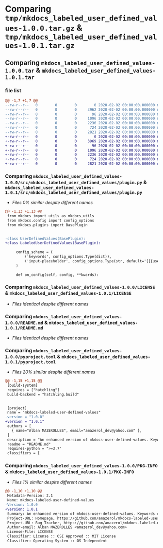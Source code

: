 # Comparing `tmp/mkdocs_labeled_user_defined_values-1.0.0.tar.gz` & `tmp/mkdocs_labeled_user_defined_values-1.0.1.tar.gz`

## Comparing `mkdocs_labeled_user_defined_values-1.0.0.tar` & `mkdocs_labeled_user_defined_values-1.0.1.tar`

### file list

```diff
@@ -1,7 +1,7 @@
--rw-r--r--   0        0        0        0 2020-02-02 00:00:00.000000 mkdocs_labeled_user_defined_values-1.0.0/src/mkdocs_labeled_user_defined_values/__init__.py
--rw-r--r--   0        0        0     3962 2020-02-02 00:00:00.000000 mkdocs_labeled_user_defined_values-1.0.0/src/mkdocs_labeled_user_defined_values/plugin.py
--rw-r--r--   0        0        0       96 2020-02-02 00:00:00.000000 mkdocs_labeled_user_defined_values-1.0.0/.gitignore
--rw-r--r--   0        0        0     1096 2020-02-02 00:00:00.000000 mkdocs_labeled_user_defined_values-1.0.0/LICENSE
--rw-r--r--   0        0        0     2236 2020-02-02 00:00:00.000000 mkdocs_labeled_user_defined_values-1.0.0/README.md
--rw-r--r--   0        0        0      724 2020-02-02 00:00:00.000000 mkdocs_labeled_user_defined_values-1.0.0/pyproject.toml
--rw-r--r--   0        0        0     2821 2020-02-02 00:00:00.000000 mkdocs_labeled_user_defined_values-1.0.0/PKG-INFO
+-rw-r--r--   0        0        0        0 2020-02-02 00:00:00.000000 mkdocs_labeled_user_defined_values-1.0.1/src/mkdocs_labeled_user_defined_values/__init__.py
+-rw-r--r--   0        0        0     3969 2020-02-02 00:00:00.000000 mkdocs_labeled_user_defined_values-1.0.1/src/mkdocs_labeled_user_defined_values/plugin.py
+-rw-r--r--   0        0        0       96 2020-02-02 00:00:00.000000 mkdocs_labeled_user_defined_values-1.0.1/.gitignore
+-rw-r--r--   0        0        0     1096 2020-02-02 00:00:00.000000 mkdocs_labeled_user_defined_values-1.0.1/LICENSE
+-rw-r--r--   0        0        0     2236 2020-02-02 00:00:00.000000 mkdocs_labeled_user_defined_values-1.0.1/README.md
+-rw-r--r--   0        0        0      724 2020-02-02 00:00:00.000000 mkdocs_labeled_user_defined_values-1.0.1/pyproject.toml
+-rw-r--r--   0        0        0     2821 2020-02-02 00:00:00.000000 mkdocs_labeled_user_defined_values-1.0.1/PKG-INFO
```

### Comparing `mkdocs_labeled_user_defined_values-1.0.0/src/mkdocs_labeled_user_defined_values/plugin.py` & `mkdocs_labeled_user_defined_values-1.0.1/src/mkdocs_labeled_user_defined_values/plugin.py`

 * *Files 0% similar despite different names*

```diff
@@ -1,13 +1,13 @@
 from mkdocs import utils as mkdocs_utils
 from mkdocs.config import config_options
 from mkdocs.plugins import BasePlugin
 
 
-class UserDefinedValues(BasePlugin):
+class LabeledUserDefinedValues(BasePlugin):
 
     config_scheme = (
         ('keywords', config_options.Type(dict)),
         ('input-placeholder', config_options.Type(str, default='{{{user-defined-values}}}'))
     )
 
     def on_config(self, config, **kwards):
```

### Comparing `mkdocs_labeled_user_defined_values-1.0.0/LICENSE` & `mkdocs_labeled_user_defined_values-1.0.1/LICENSE`

 * *Files identical despite different names*

### Comparing `mkdocs_labeled_user_defined_values-1.0.0/README.md` & `mkdocs_labeled_user_defined_values-1.0.1/README.md`

 * *Files identical despite different names*

### Comparing `mkdocs_labeled_user_defined_values-1.0.0/pyproject.toml` & `mkdocs_labeled_user_defined_values-1.0.1/pyproject.toml`

 * *Files 20% similar despite different names*

```diff
@@ -1,15 +1,15 @@
 [build-system]
 requires = ["hatchling"]
 build-backend = "hatchling.build"
 
 
 [project]
 name = "mkdocs-labeled-user-defined-values"
-version = "1.0.0"
+version = "1.0.1"
 authors = [
   { name="Alban MAZEROLLES", email="amazerol_dev@yahoo.com" },
 ]
 description = "An enhanced version of mkdocs-user-defined-values. Keywords can now be categorized."
 readme = "README.md"
 requires-python = ">=3.7"
 classifiers = [
```

### Comparing `mkdocs_labeled_user_defined_values-1.0.0/PKG-INFO` & `mkdocs_labeled_user_defined_values-1.0.1/PKG-INFO`

 * *Files 1% similar despite different names*

```diff
@@ -1,10 +1,10 @@
 Metadata-Version: 2.1
 Name: mkdocs-labeled-user-defined-values
-Version: 1.0.0
+Version: 1.0.1
 Summary: An enhanced version of mkdocs-user-defined-values. Keywords can now be categorized.
 Project-URL: Homepage, https://github.com/amazerol/mkdocs-labeled-user-defined-values
 Project-URL: Bug Tracker, https://github.com/amazerol/mkdocs-labeled-user-defined-values/issues
 Author-email: Alban MAZEROLLES <amazerol_dev@yahoo.com>
 License-File: LICENSE
 Classifier: License :: OSI Approved :: MIT License
 Classifier: Operating System :: OS Independent
```

